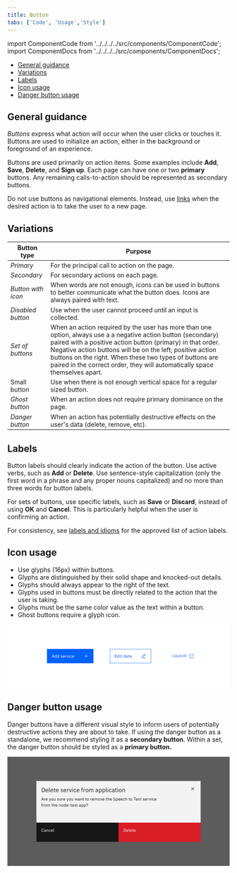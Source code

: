 ```yaml
---
title: Button
tabs: ['Code', 'Usage','Style']
---
```


import ComponentCode from '../../../../src/components/ComponentCode';
import ComponentDocs from '../../../../src/components/ComponentDocs';

<AnchorLinks>
<ul>
    <li><a data-scroll href="#general-guidance">General guidance</a></li>
    <li><a data-scroll href="#variations">Variations</a></li>
    <li><a data-scroll href="#labels">Labels</a></li>
    <li><a data-scroll href="#icon-usage">Icon usage</a></li>
    <li><a data-scroll href="#danger-button-usage">Danger button usage</a></li>
</ul>
</AnchorLinks>

## General guidance

_Buttons_ express what action will occur when the user clicks or touches it. Buttons are used to initialize an action, either in the background or foreground of an experience.

Buttons are used primarily on action items. Some examples include **Add**, **Save**, **Delete**, and **Sign up**. Each page can have one or two **primary** buttons. Any remaining calls-to-action should be represented as secondary buttons.

Do not use buttons as navigational elements. Instead, use [links](/components/link) when the desired action is to take the user to a new page.

## Variations

| Button type      | Purpose                                                                                                                                                                                                                                                                                                                                                                           |
| ---------------- | --------------------------------------------------------------------------------------------------------------------------------------------------------------------------------------------------------------------------------------------------------------------------------------------------------------------------------------------------------------------------------- |
| _Primary_          | For the principal call to action on the page.                                                                                                                                                                                                                                                                                                                                     |
| _Secondary_        | For secondary actions on each page.                                                                                                                                                                                                                                                                                                                                               |
| _Button with icon_ | When words are not enough, icons can be used in buttons to better communicate what the button does. Icons are always paired with text.                                                                                                                                                                                                                                            |
| _Disabled button_  | Use when the user cannot proceed until an input is collected.                                                                                                                                                                                                                                                                                                                     |
| _Set of buttons_   | When an action required by the user has more than one option, always use a a negative action button (secondary) paired with a positive action button (primary) in that order. Negative action buttons will be on the left; positive action buttons on the right. When these two types of buttons are paired in the correct order, they will automatically space themselves apart. |
| Small button     | Use when there is not enough vertical space for a regular sized button.                                                                                                                                                                                                                                                                                                           |
| _Ghost button_     | When an action does not require primary dominance on the page.                                                                                                                                                                                                                                                                                                                    |
| _Danger button_    | When an action has potentially destructive effects on the user's data (delete, remove, etc).                                                                                                                                                                                                                                                                                      |

## Labels

Button labels should clearly indicate the action of the button. Use active verbs, such as **Add** or **Delete**. Use sentence-style capitalization (only the first word in a phrase and any proper nouns capitalized) and no more than three words for button labels.

For sets of buttons, use specific labels, such as **Save** or **Discard**, instead of using **OK** and **Cancel**. This is particularly helpful when the user is confirming an action.

For consistency, see [labels and idioms](/guidelines/content/glossary) for the approved list of action labels.

## Icon usage

- Use glyphs (16px) within buttons.
- Glyphs are distinguished by their solid shape and knocked-out details.
- Glyphs should always appear to the right of the text.
- Glyphs used in buttons must be directly related to the action that the user is taking.
- Glyphs must be the same color value as the text within a button.
- Ghost buttons require a glyph icon.

<ImageComponent  cols="8" caption="Glyph usage in Buttons">

![button with glyph](images/button-usage-1.png)

</ImageComponent>

## Danger button usage

Danger buttons have a different visual style to inform users of potentially destructive actions they are about to take. If using the danger button as a standalone, we recommend styling it as a **secondary button**. Within a set, the danger button should be styled as a **primary button.**

<ImageComponent cols="8" caption="Danger button set">

![danger button set in modal](images/button-usage-2.png)

</ImageComponent>
